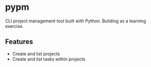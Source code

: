# pypm

CLI project management tool built with Python. Building as a learning exercise.

## Features

- Create and list projects
- Create and list tasks within projects
